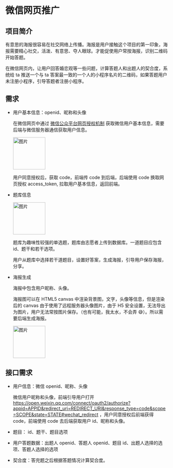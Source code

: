 # 微信网页推广

## 项目简介

有意思的海报很容易在社交网络上传播。海报是用户接触这个项目的第一印象，海报需要精心社交，活泼、有意思、夺人眼球。才能促使用户常按海报，识别二维码开始答题。

在微信网页内，让用户回答婚恋观等一些问题，计算答题人和出题人的契合度，系统给 ta 推送一个与 ta 答案最一致的一个人的小程序名片的二维码，如果答题用户未注册小程序，引导答题者注册小程序。

## 需求

- 用户基本信息：openid、昵称和头像

  在微信网页中通过 [微信公众平台网页授权机制](https://developers.weixin.qq.com/doc/offiaccount/OA_Web_Apps/Wechat_webpage_authorization.html) 获取微信用户基本信息，需要后端与微信服务器通信获取用户信息。

  <img src="https://person-blog-1255441669.cos.ap-beijing.myqcloud.com/images/20200118102532.jpg" width = "100px" alt="图片" align=center />

  用户同意授权后，获取 code，前端传 code 到后端，后端使用 code 换取网页授权 access_token, 拉取用户基本信息，返回前端。

- 题库信息

  <img src="https://person-blog-1255441669.cos.ap-beijing.myqcloud.com/images/20200118111636.jpeg" width = "100px" alt="图片" align=center />

  题库为趣味性较强的单选题，题库由志愿者上传到数据库。一道题目应包含 id、题干和若干选项。

  用户从题库中选择若干道题目，设置好答案，生成海报，引导用户保存海报，分享。

- 海报生成

  海报中包含用户昵称、头像。

  海报图可以在 HTML5 canvas 中渲染背景图，文字，头像等信息，但是渲染后的 canvas 由于使用了远程服务器头像图片，由于 H5 安全设置，无法导出为图片，用户无法常按图片保存。（也有可能，我太水，不会弄 😅）。所以需要后端生成海报。

  <img src="https://person-blog-1255441669.cos.ap-beijing.myqcloud.com/images/20200118112208.JPG" width = "100px" alt="图片" align=center />

## 接口需求

- 用户信息：微信 openid、昵称、头像

  微信用户昵称和头像，前端引导用户打开 https://open.weixin.qq.com/connect/oauth2/authorize?appid=APPID&redirect_uri=REDIRECT_URI&response_type=code&scope=SCOPE&state=STATE#wechat_redirect ，用户同意授权后前端获得 code，前端使用 code 去后端获取用户 id、昵称和头像。

- 题目： id、题干、题目选项

- 用户答题数据：出题人 openid、答题人 openid、题目 id、出题人选择的选项、答题人选择的选项

- 契合度：答完题之后根据答题情况计算契合度。
